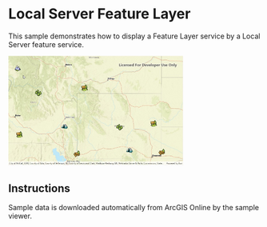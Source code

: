 # Local Server Feature Layer

This sample demonstrates how to display a Feature Layer service by a Local Server feature service.

<img src="LocalServerFeatureLayer.jpg" width="350"/>

## Instructions

Sample data is downloaded automatically from ArcGIS Online by the sample viewer.
